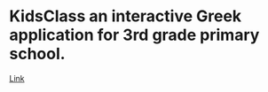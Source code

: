 # KidsClass an interactive Greek application for 3rd grade primary school.

[Link](https://drive.google.com/file/d/1Z59DhYM96F3I3wt2VbqdGqcCD4oZBm7z/view?usp=sharing)
